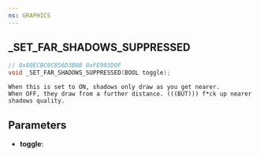 ```yaml
---
ns: GRAPHICS
---
```

## _SET_FAR_SHADOWS_SUPPRESSED

```c
// 0x80ECBC0C856D3B0B 0xFE903D0F
void _SET_FAR_SHADOWS_SUPPRESSED(BOOL toggle);
```

```
When this is set to ON, shadows only draw as you get nearer.  
When OFF, they draw from a further distance. (((BUT))) f*ck up nearer shadows quality.  
```

## Parameters
* **toggle**: 


